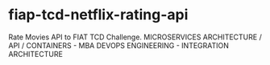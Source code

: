 # fiap-tcd-netflix-rating-api
Rate Movies API to FIAT TCD Challenge. MICROSERVICES ARCHITECTURE / API / CONTAINERS - MBA DEVOPS ENGINEERING - INTEGRATION ARCHITECTURE
